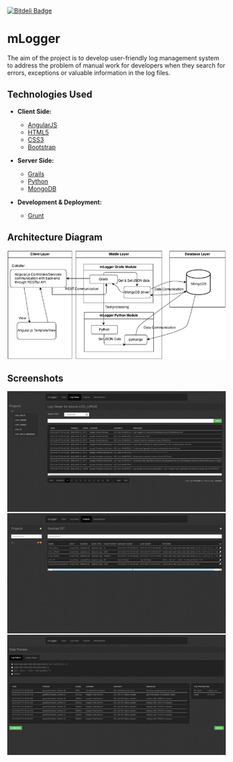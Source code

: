 [![Bitdeli Badge](https://d2weczhvl823v0.cloudfront.net/martinmicunda/mlogger-old/trend.png)](https://bitdeli.com/free "Bitdeli Badge")

mLogger
=================

The aim of the project is to develop user-friendly log management system to address the problem of manual work for developers when they search for errors, exceptions or valuable information in the log files.

Technologies Used
------------------
* **Client Side:**
    * [AngularJS](http://angularjs.org/)
    * [HTML5](http://www.w3.org/TR/2011/WD-html5-20110525/)
    * [CSS3](http://www.w3.org/TR/2001/WD-css3-roadmap-20010523/)
    * [Bootstrap](http://getbootstrap.com/)

* **Server Side:**
    * [Grails](http://grails.org/)
    * [Python](http://www.python.org/)
    * [MongoDB](http://www.mongodb.org/)

* **Development & Deployment:**
    * [Grunt](http://gruntjs.com/)

Architecture Diagram
--------------------

![mLogger Architecture Diagram](/project-resources/diagrams/architecture_diagram.png "mLogger Architecture Diagram")

Screenshots
--------------------
![mLogger screenshot](/project-resources/images/mlogger.jpg "mLogger screenshot")
![mLogger screenshot](/project-resources/images/mlogger2.jpg "mLogger screenshot")
![mLogger screenshot](/project-resources/images/mlogger3.jpg "mLogger screenshot")
